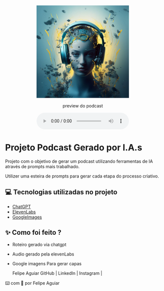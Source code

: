<p align="center">
<img 
    src="./assets/podcastAI.webp"
    width="300"
/>
</p>

<p align="center">

</p>

<p align="center">
    preview do podcast
</p>

<div align="center">
    <audio src="output/podcast.MP3" controls title="Podcast"></audio>
</div>

# Projeto Podcast Gerado por I.A.s



Projeto com o objetivo de gerar um podcast utilizando ferramentas de IA através de prompts mais trabalhado.

Utilizer uma esteira de prompts para gerar cada etapa do processo criativo.

## 💻 Tecnologias utilizadas no projeto

- [ChatGPT](https://chat.openai.com/) 
- [ElevenLabs](https://beta.elevenlabs.io/)
- [GoogleImages](https://images.google.com/)

## ✨ Como foi feito ?

- Roteiro gerado via chatgpt
- Audio gerado pela elevenLabs
- Google imagens Para gerar capas



   Felipe Aguiar
    GitHub  |  LinkedIn  |  Instagram  | 



⌨️ com 💜 por Felipe Aguiar
